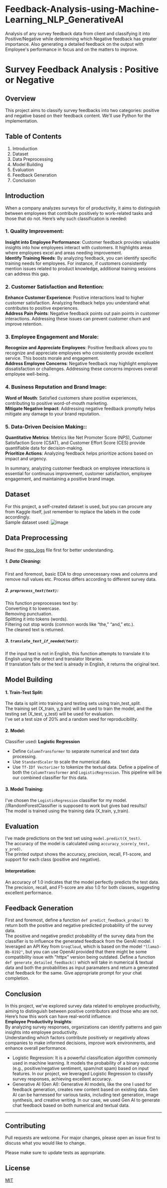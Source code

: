 # Feedback-Analysis-using-Machine-Learning_NLP_GenerativeAI
Analysis of any survey feedback data from client and classifying it into Positive/Negative while determining which Negative feedback has greater importance.
Also generating a detailed feedback on the output with Employee's performance in focus and on the matters to improve. 

# Survey Feedback Analysis : Positive or Negative

## Overview
This project aims to classify survey feedbacks into two categories: positive and negative based on their feedback content. We'll use Python for the implementation.

## Table of Contents
1. Introduction
2. Dataset
3. Data Preprocessing
4. Model Building
5. Evaluation
6. Feedback Generation
7. Conclusion

## Introduction
When a company analyzes surveys for of productivity, it aims to distinguish between employees that contribute positively to work-related tasks and those that do not. Here’s why such classification is needed:

### 1. Quality Improvement:
__Insight into Employee Performance__: Customer feedback provides valuable insights into how employees interact with customers. It highlights areas where employees excel and areas needing improvement.  
__Identify Training Needs__: By analyzing feedback, you can identify specific training needs for employees. For instance, if customers consistently mention issues related to product knowledge, additional training sessions can address this gap.

### 2. Customer Satisfaction and Retention:
__Enhance Customer Experience__: Positive interactions lead to higher customer satisfaction. Analyzing feedback helps you understand what contributes to positive experiences.  
__Address Pain Points__: Negative feedback points out pain points in customer interactions. Addressing these issues can prevent customer churn and improve retention.

### 3. Employee Engagement and Morale:
__Recognize and Appreciate Employees__: Positive feedback allows you to recognize and appreciate employees who consistently provide excellent service. This boosts morale and engagement.  
__Address Employee Concerns__: Negative feedback may highlight employee dissatisfaction or challenges. Addressing these concerns improves overall employee well-being.

### 4. Business Reputation and Brand Image:
__Word of Mouth__: Satisfied customers share positive experiences, contributing to positive word-of-mouth marketing.  
__Mitigate Negative Impact__: Addressing negative feedback promptly helps mitigate any damage to your brand reputation.

### 5. Data-Driven Decision Making::
__Quantitative Metrics__: Metrics like Net Promoter Score (NPS), Customer Satisfaction Score (CSAT), and Customer Effort Score (CES) provide quantifiable data for decision-making.  
__Prioritize Actions__: Analyzing feedback helps prioritize actions based on impact and urgency.

In summary, analyzing customer feedback on employee interactions is essential for continuous improvement, customer satisfaction, employee engagement, and maintaining a positive brand image.

## Dataset
For this project, a self-created dataset is used, but you can procure any from Kaggle itself, just remember to replace the labels in the code accordingly.  
Sample dataset used:
![image](https://github.com/user-attachments/assets/807c3403-1a0d-4173-a8a9-8237d5feaf9a)


## Data Preprocessing
Read the [repo_logs](https://github.com/sarkar-sayan/Feedback_Analysis-using-Machine_Learning_NLP_GenerativeAI/blob/main/repo_logs) file first for better understanding.
##### 1. Data Cleaning:
First and foremost, basic EDA to drop unnecessary rows and columns and remove null values etc. Process differs according to different survey data.
##### 2. ```preprocess_text(text)```:
This function preprocesses text by:  
Converting it to lowercase.  
Removing punctuation.  
Splitting it into tokens (words).  
Filtering out stop words (common words like “the,” “and,” etc.).  
The cleaned text is returned.  
##### 3. ```translate_text_if_needed(text)```:
If the input text is not in English, this function attempts to translate it to English using the detect and translator libraries.  
If translation fails or the text is already in English, it returns the original text.  


## Model Building
#### 1. Train-Test Split:
The data is split into training and testing sets using train_test_split.  
The training set (X_train, y_train) will be used to train the model, and the testing set (X_test, y_test) will be used for evaluation.  
I've set a test size of 20% and a random seed for reproducibility.  
#### 2. Model:
Classifier used: __Logistic Regression__
* Define ```ColumnTransformer``` to separate numerical and text data processing.
* Use ```StandardScaler``` to scale the numerical data.
* Use ```Tf-IDf Vectorizer``` to tokenize the textual data.
Define a pipeline of both the ```ColumnTransformer``` and ```LogisticRegression```.
This pipeline will be our combined classifier for this data.
#### 3. Model Training:
I've chosen the ```LogisticRegression``` classifier for my model. //RandomForestClassifier is supposed to work but gives bad results//   
The model is trained using the training data (X_train, y_train).  

## Evaluation
I’ve made predictions on the test set using ```model.predict(X_test)```.  
The accuracy of the model is calculated using ```accuracy_score(y_test, y_pred)```.  
The printed output shows the accuracy, precision, recall, F1-score, and support for each class (positive and negative).  
#### Interpretation:
An accuracy of 1.0 indicates that the model perfectly predicts the test data.  
The precision, recall, and F1-score are also 1.0 for both classes, suggesting excellent performance.  

## Feedback Generation
First and foremost, define a function ```def predict_feedback_proba()``` to return both the positive and negative predicted probability of the survey data.  
The positive and negative predict probability of the survey data from the classifier is to influence the generated feedback from the GenAI model.
I leveraged an API Key from ```GroqCloud```, which is based on the model ```"llama3-8b-8192"```, but you can use OpenAI provided that there might be some compatibility issue with "httpx" version being outdated.
Define a function ```def generate_detailed_feedback()``` which will take in numerical & textual data and both the probabilities as input paramaters and return a generated chat feedback for the same.
Give appropriate prompt for your chat completion.

## Conclusion
In this project, we’ve explored survey data related to employee productivity, aiming to distinguish between positive contributors and those who are not. Here’s how this work can have real-world influence:  
__Employee Productivity Insights__:  
By analyzing survey responses, organizations can identify patterns and gain insights into employee productivity.  
Understanding which factors contribute positively or negatively allows companies to make informed decisions, improve work environments, and enhance overall performance.  
* Logistic Regression: It is a powerful classification algorithm commonly used in machine learning. It models the probability of a binary outcome (e.g., positive/negative sentiment, spam/not spam) based on input features. In our project, we leveraged Logistic Regression to classify survey responses, achieving excellent accuracy.  
* Generative AI (Gen AI): Generative AI models, like the one I used for feedback generation, creates new content based on existing data. Gen AI can be harnessed for various tasks, including text generation, image synthesis, and creative writing. In our case, we used Gen AI to generate chat feedback based on both numerical and textual data.


---

## Contributing

Pull requests are welcome. For major changes, please open an issue first
to discuss what you would like to change.

Please make sure to update tests as appropriate.

## License

[MIT](https://choosealicense.com/licenses/mit/)
